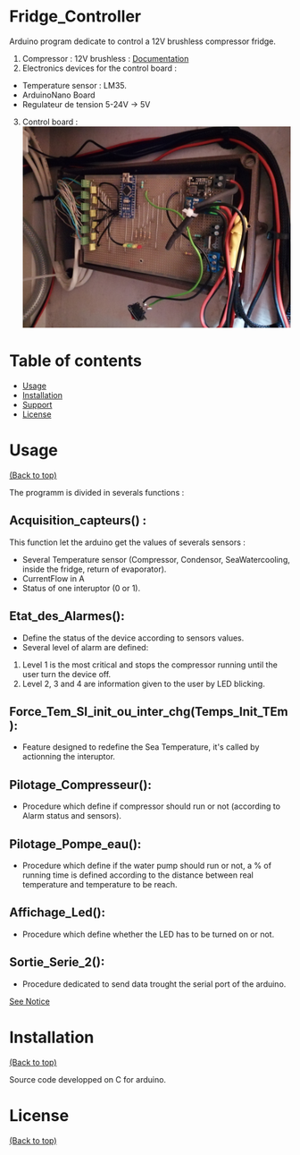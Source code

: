 
# Fridge_Controller

Arduino program dedicate to control a 12V brushless compressor fridge.

1. Compressor : 12V brushless : [Documentation](Pictures/2020_Doc_Compressor.pdf)
2. Electronics devices for the control board : 
- Temperature sensor : LM35.
- ArduinoNano Board
- Regulateur de tension 5-24V -> 5V
3. Control board : ![image](Pictures/Control_Board.jpg)

# Table of contents

- [Usage](#usage)
- [Installation](#installation)
- [Support](#Support)
- [License](#license)

# Usage

[(Back to top)](#table-of-contents)

The programm is divided in severals functions :

## Acquisition_capteurs() : 
This function let the arduino get the values of severals sensors :
- Several Temperature sensor (Compressor, Condensor, SeaWatercooling, inside the fridge, return of evaporator).
- CurrentFlow in A
- Status of one interuptor (0 or 1).
 
 ## Etat_des_Alarmes():  
- Define the status of the device according to sensors values.
- Several level of alarm are defined:
1. Level 1 is the most critical and stops the compressor running until the user turn the device off.
2. Level 2, 3 and 4 are information given to the user by LED blicking.

  ## Force_Tem_SI_init_ou_inter_chg(Temps_Init_TEm):
-  Feature designed to redefine the Sea Temperature, it's called by actionning the interuptor.
  ## Pilotage_Compresseur():
-  Procedure which define if compressor should run or not (according to Alarm status and sensors).
 ## Pilotage_Pompe_eau():
-  Procedure which define if the water pump should run or not, a % of running time is defined according to the  distance between real temperature and temperature to be reach.
  ## Affichage_Led():
- Procedure which define whether the LED has to be turned on or not. 
 ## Sortie_Serie_2():
-  Procedure dedicated to send data trought the serial port of the arduino.


 [See Notice](Pictures/Notice.pdf)	

# Installation

[(Back to top)](#table-of-contents)
  
  Source code developped on C for arduino.


# License

[(Back to top)](#table-of-contents)
	
